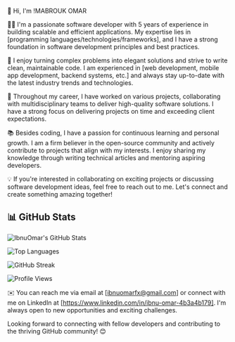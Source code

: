 👋 Hi, I'm !MABROUK OMAR

👨‍💻 I'm a passionate software developer with 5 years of experience in building scalable and efficient applications. My expertise lies in [programming languages/technologies/frameworks], and I have a strong foundation in software development principles and best practices.

🌟 I enjoy turning complex problems into elegant solutions and strive to write clean, maintainable code. I am experienced in [web development, mobile app development, backend systems, etc.] and always stay up-to-date with the latest industry trends and technologies.

🔧 Throughout my career, I have worked on various projects, collaborating with multidisciplinary teams to deliver high-quality software solutions. I have a strong focus on delivering projects on time and exceeding client expectations.

📚 Besides coding, I have a passion for continuous learning and personal growth. I am a firm believer in the open-source community and actively contribute to projects that align with my interests. I enjoy sharing my knowledge through writing technical articles and mentoring aspiring developers.

💡 If you're interested in collaborating on exciting projects or discussing software development ideas, feel free to reach out to me. Let's connect and create something amazing together!

## 📊 GitHub Stats

![IbnuOmar's GitHub Stats](https://github-readme-stats.vercel.app/api?username=IbnuOmar&show_icons=true&include_all_commits=true&count_private=true&theme=default)

![Top Languages](https://github-readme-stats.vercel.app/api/top-langs/?username=IbnuOmar&layout=compact&langs_count=8&theme=default)

![GitHub Streak](https://github-readme-streak-stats.herokuapp.com/?user=IbnuOmar&theme=default)

![Profile Views](https://komarev.com/ghpvc/?username=IbnuOmar&color=blue&style=flat)

✉️ You can reach me via email at [ibnuomarfx@gmail.com] or connect with me on LinkedIn at [https://www.linkedin.com/in/ibnu-omar-4b3a4b179]. I'm always open to new opportunities and exciting challenges.

Looking forward to connecting with fellow developers and contributing to the thriving GitHub community! 😊


<!--
**IbnuOmar/IbnuOmar** is a ✨ _special_ ✨ repository because its `README.md` (this file) appears on your GitHub profile.

🌐 Check out my portfolio website to learn more about my work and explore some of the projects I've been involved in. You can find it at [your website URL].
Here are some ideas to get you started:

- 🔭 I’m currently working on ...
- 🌱 I’m currently learning ...
- 👯 I’m looking to collaborate on ...
- 🤔 I’m looking for help with ...
- 💬 Ask me about ...
- 📫 How to reach me: ...
- 😄 Pronouns: ...
- ⚡ Fun fact: ...
-->
